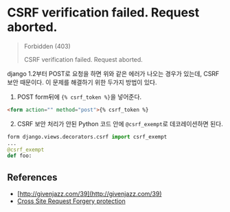 # CSRF verification failed. Request aborted.

> Forbidden (403)
>
> CSRF verification failed. Request aborted.

django 1.2부터 POST로 요청을 하면 위와 같은 에러가 나오는 경우가 있는데, CSRF 보안 때문이다. 이 문제를 해결하기 위한 두가지 방법이 있다.

1. POST form뒤에 `{% csrf_token %}`을 넣어준다.   
```html
<form action="" method="post">{% csrf_token %}
```
2. CSRF 보안 처리가 안된 Python 코드 안에 `@csrf_exempt`로 데코레이션하면 된다.   
```python
form django.views.decorators.csrf import csrf_exempt
...
@csrf_exempt
def foo:
```

## References
* [http://givenjazz.com/39](http://givenjazz.com/39)
* [Cross Site Request Forgery protection](https://docs.djangoproject.com/en/dev/ref/csrf/)
